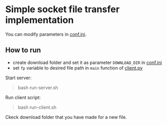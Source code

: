 # Simple socket file transfer implementation

You can modify parameters in [conf.ini](./conf.ini).

## How to run

- create download folder and set it as parameter `DOWNLOAD_DIR` in [conf.ini](./conf.ini)
- set `fp` variable to desired file path in `main` function of [client.py](./src/client.py)

Start server:
> bash run-server.sh

Run client script:
> bash run-client.sh

Ckeck download folder that you have made for a new file.